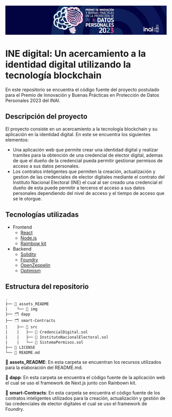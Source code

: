 ![header](assets_README/img/Header_PIB_2023.jpg)
# INE digital: Un acercamiento a la identidad digital utilizando la tecnología blockchain

En este repositorio se encuentra el código fuente del proyecto postulado para el Premio de Innovación y Buenas Prácticas en Protección de Datos Personales 2023 del INAI.

## Descripción del proyecto
El proyecto consiste en un acercamiento a la tecnología blockchain y su aplicación en la identidad digital. En este se encuentra los siguientes elementos:
- Una aplicación web que permite crear una identidad digital y realizar tramites para la obtención de una credencial de elector digital, ademas de que el dueño de la credencial pueda permitir gestionar permisos de acceso a sus datos personales.
- Los contratos inteligentes que permiten la creación, actualización y gestion de las credenciales de elector digitales mediante el contrato del Instituto Nacional Electoral (INE) el cual al ser creado una credencial el dueño de esta puede permitir a terceros el acceso a sus datos personales dependiendo del nivel de acceso y el tiempo de acceso que se le otorgue.

## Tecnologías utilizadas
- Frontend
    - [React](https://reactjs.org/)
    - [Node.js](https://nodejs.org/es/)
    - [Raimbow kit](https://www.rainbowkit.com/)
- Backend
    - [Solidity](https://docs.soliditylang.org/en/v0.8.7/)
    - [Foundry](https://book.getfoundry.sh/)
    - [OpenZeppelin](https://openzeppelin.com/)
    - [Optimism](https://optimism.io/)

## Estructura del repositorio

    .
    ├── 📁 assets_README
    |    └── 📁 img 
    ├── 🗂️ dapp
    ├── 🗂️ smart-Contracts
    |    ├── 📁 src
    |    |   ├── 📄 CredencialDigital.sol
    |    |   ├── 📄 InstitutoNacionalElectoral.sol
    |    |   └── 📄 SistemaPermisos.sol
    ├── 📄 LICENSE
    └── 📄 README.md

📁  **assets_README**: En esta carpeta se encuentran los recursos utilizados para la elaboración del README.md.

📁 **dapp**: En esta carpeta se encuentra el código fuente de la aplicación web el cual se uso el framework de Next.js junto con Rainbown kit.

📁 **smart-Contracts**: En esta carpeta se encuentra el código fuente de los contratos inteligentes utilizados para la creación, actualización y gestión de las credenciales de elector digitales el cual se uso el framework de Foundry.

